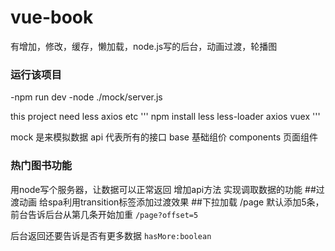 # vue-book
有增加，修改，缓存，懒加载，node.js写的后台，动画过渡，轮播图

### 运行该项目
-npm run dev -node ./mock/server.js

this project need less axios etc
''' npm install less less-loader axios vuex  '''

mock 是来模拟数据
api 代表所有的接口
base 基础组价
components 页面组件
### 热门图书功能

用node写个服务器，让数据可以正常返回
增加api方法 实现调取数据的功能 ##过渡动画
给spa利用transition标签添加过渡效果
 ##下拉加载 /page
默认添加5条，前台告诉后台从第几条开始加重
`/page?offset=5`

后台返回还要告诉是否有更多数据 
`hasMore:boolean `
